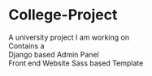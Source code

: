 # College-Project
A university project I am working on <br />
Contains a <br />
Django based Admin Panel <br />
Front end Website Sass based Template 

